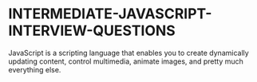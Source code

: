 # INTERMEDIATE-JAVASCRIPT-INTERVIEW-QUESTIONS
JavaScript is a scripting language that enables you to create dynamically updating content, control multimedia, animate images, and pretty much everything else.
